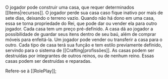 O jogador pode construir uma casa, que requer determinados [[Items|recursos]]. O jogador perde sua casa caso fique inativo por mais de sete dias, deixando o terreno vazio. Quando não há dono em uma casa, essa se torna propriedade do Rei, que pode dar ou vender ela para outro jogador. Cada casa tem um preço pré-definido. A casa dá ao jogador a possibilidade de guardar seus itens dentro de seu baú, além de comprar móveis para enfeitá-la. Um jogador pode vender ou transferir a casa para o outro. Cada tipo de casa terá sua função e tem estilo previamente definido, servindo para o sistema de [[Crafting|profissões]]. As casas podem ser destruídas por integrantes de outros reinos, ou de nenhum reino. Essas casas podem ser destruídas e reparadas.

Refere-se à [[RolePlay]];